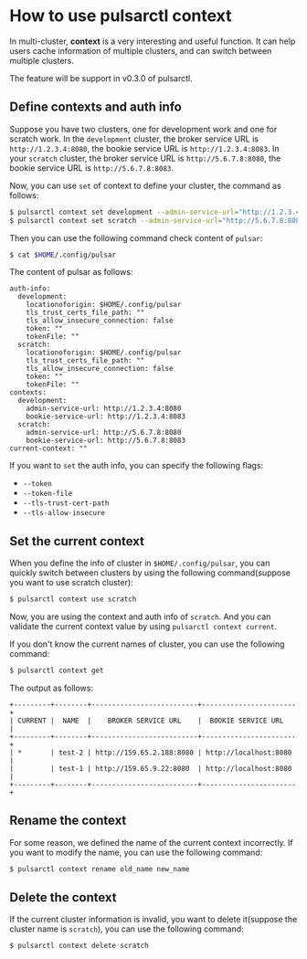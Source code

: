 <!--

    Licensed to the Apache Software Foundation (ASF) under one
    or more contributor license agreements.  See the NOTICE file
    distributed with this work for additional information
    regarding copyright ownership.  The ASF licenses this file
    to you under the Apache License, Version 2.0 (the
    "License"); you may not use this file except in compliance
    with the License.  You may obtain a copy of the License at

      http://www.apache.org/licenses/LICENSE-2.0

    Unless required by applicable law or agreed to in writing,
    software distributed under the License is distributed on an
    "AS IS" BASIS, WITHOUT WARRANTIES OR CONDITIONS OF ANY
    KIND, either express or implied.  See the License for the
    specific language governing permissions and limitations
    under the License.

-->

# How to use pulsarctl context

In multi-cluster, **context** is a very interesting and useful function. It can help users cache information of multiple clusters, and can switch between multiple clusters.

The feature will be support in v0.3.0 of pulsarctl.

## Define contexts and auth info

Suppose you have two clusters, one for development work and one for scratch work. In the `development` cluster, the broker service URL is `http://1.2.3.4:8080`, the bookie service URL is `http://1.2.3.4:8083`. In your `scratch` cluster, the broker service URL is `http://5.6.7.8:8080`, the bookie service URL is `http://5.6.7.8:8083`.

Now, you can use `set` of context to define your cluster, the command as follows:

```bash
$ pulsarctl context set development --admin-service-url="http://1.2.3.4:8080" --bookie-service-url="http://1.2.3.4:8083"
$ pulsarctl context set scratch --admin-service-url="http://5.6.7.8:8080" --bookie-service-url="http://5.6.7.8:8083"
```

Then you can use the following command check content of `pulsar`:

```bash
$ cat $HOME/.config/pulsar
```

The content of pulsar as follows:

```text
auth-info:
  development:
    locationoforigin: $HOME/.config/pulsar
    tls_trust_certs_file_path: ""
    tls_allow_insecure_connection: false
    token: ""
    tokenFile: ""
  scratch:
    locationoforigin: $HOME/.config/pulsar
    tls_trust_certs_file_path: ""
    tls_allow_insecure_connection: false
    token: ""
    tokenFile: ""
contexts:
  development:
    admin-service-url: http://1.2.3.4:8080
    bookie-service-url: http://1.2.3.4:8083
  scratch:
    admin-service-url: http://5.6.7.8:8080
    bookie-service-url: http://5.6.7.8:8083
current-context: ""
```

If you want to `set` the auth info, you can specify the following flags:

- `--token`
- `--token-file`
- `--tls-trust-cert-path`
- `--tls-allow-insecure`

## Set the current context

When you define the info of cluster in `$HOME/.config/pulsar`, you can quickly switch between clusters by using the following command(suppose you want to use scratch cluster):

```bash
$ pulsarctl context use scratch
```

Now, you are using the context and auth info of `scratch`. And you can validate the current context value by using `pulsarctl context current`.

If you don't know the current names of cluster, you can use the following command:

```bash
$ pulsarctl context get
```

The output as follows:

```text
+---------+--------+--------------------------+-----------------------+
| CURRENT |  NAME  |    BROKER SERVICE URL    |  BOOKIE SERVICE URL   |
+---------+--------+--------------------------+-----------------------+
| *       | test-2 | http://159.65.2.188:8080 | http://localhost:8080 |
|         | test-1 | http://159.65.9.22:8080  | http://localhost:8080 |
+---------+--------+--------------------------+-----------------------+
```

## Rename the context

For some reason, we defined the name of the current context incorrectly. If you want to modify the name, you can use the following command:

```bash
$ pulsarctl context rename old_name new_name
```

## Delete the context

If the current cluster information is invalid, you want to delete it(suppose the cluster name is `scratch`), you can use the following command:

```bash
$ pulsarctl context delete scratch
```


